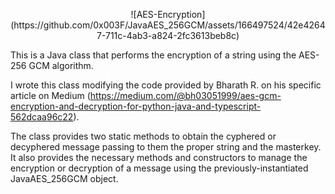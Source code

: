 <p align="center">
  ![AES-Encryption](https://github.com/0x003F/JavaAES_256GCM/assets/166497524/42e42647-711c-4ab3-a824-2fc3613beb8c)
</p>

This is a Java class that performs the encryption of a string using the AES-256 GCM algorithm.

I wrote this class modifying the code provided by Bharath R. on his specific article on Medium (https://medium.com/@bh03051999/aes-gcm-encryption-and-decryption-for-python-java-and-typescript-562dcaa96c22).

The class provides two static methods to obtain the cyphered or decyphered message passing to them the proper string and the masterkey.
It also provides the necessary methods and constructors to manage the encryption or decryption of a message using the previously-instantiated JavaAES_256GCM object.
